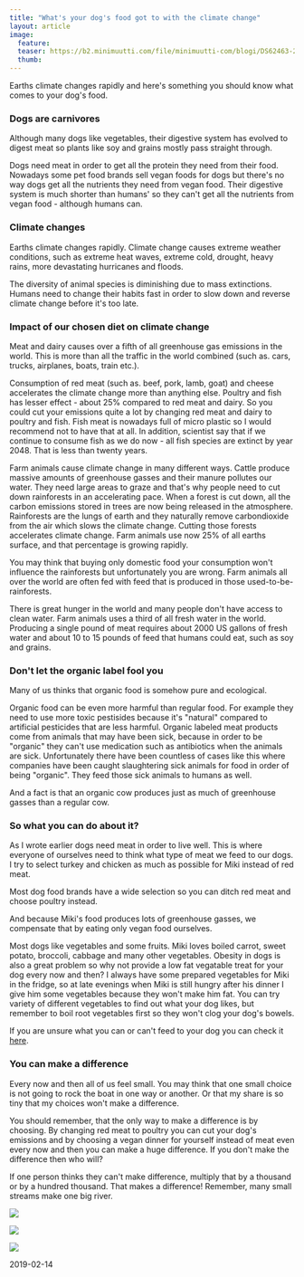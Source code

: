 ```yaml
---
title: "What's your dog's food got to with the climate change"
layout: article
image:
  feature:
  teaser: https://b2.minimuutti.com/file/minimuutti-com/blogi/DS62463-245px.jpg
  thumb:
---
```


Earths climate changes rapidly and here's something you should know what comes to your dog's food.

### Dogs are carnivores

Although many dogs like vegetables, their digestive system has evolved to digest meat so plants like soy and grains mostly pass straight through.

Dogs need meat in order to get all the protein they need from their food. Nowadays some pet food brands sell vegan foods for dogs but there's no way dogs get all the nutrients they need from vegan food. Their digestive system is much shorter than humans' so they can't get all the nutrients from vegan food - although humans can.

### Climate changes

Earths climate changes rapidly. Climate change causes extreme weather conditions, such as extreme heat waves, extreme cold, drought, heavy rains, more devastating hurricanes and floods.

The diversity of animal species is diminishing due to mass extinctions. Humans need to change their habits fast in order to slow down and reverse climate change before it's too late.

### Impact of our chosen diet on climate change

Meat and dairy causes over a fifth of all greenhouse gas emissions in the world. This is more than all the traffic in the world combined (such as. cars, trucks, airplanes, boats, train etc.).

Consumption of red meat (such as. beef, pork, lamb, goat) and cheese accelerates the climate change more than anything else. Poultry and fish has lesser effect - about 25% compared to red meat and dairy. So you could cut your emissions quite a lot by changing red meat and dairy to poultry and fish. Fish meat is nowadays full of micro plastic so I would recommend not to have that at all. In addition, scientist say that if we continue to consume fish as we do now - all fish species are extinct by year 2048. That is less than twenty years.

Farm animals cause climate change in many different ways. Cattle produce massive amounts of greenhouse gasses and their manure pollutes our water. They need large areas to graze and that's why people need to cut down rainforests in an accelerating pace. When a forest is cut down, all the carbon emissions stored in trees are now being released in the atmosphere. Rainforests are the lungs of earth and they naturally remove carbondioxide from the air which slows the climate change. Cutting those forests accelerates climate change. Farm animals use now 25% of all earths surface, and that percentage is growing rapidly.

You may think that buying only domestic food your consumption won't influence the rainforests but unfortunately you are wrong. Farm animals all over the world are often fed with feed that is produced in those used-to-be-rainforests.

There is great hunger in the world and many people don't have access to clean water. Farm animals uses a third of all fresh water in the world. Producing a single pound of meat requires about 2000 US gallons of fresh water and about 10 to 15 pounds of feed that humans could eat, such as soy and grains.

### Don't let the organic label fool you

Many of us thinks that organic food is somehow pure and ecological.

Organic food can be even more harmful than regular food. For example they need to use more toxic pestisides because it's "natural" compared to artificial pesticides that are less harmful. Organic labeled meat products come from animals that may have been sick, because in order to be "organic" they can't use medication such as antibiotics when the animals are sick. Unfortunately there have been countless of cases like this where companies have been caught slaughtering sick animals for food in order of being "organic". They feed those sick animals to humans as well.

And a fact is that an organic cow produces just as much of greenhouse gasses than a regular cow.

### So what you can do about it?

As I wrote earlier dogs need meat in order to live well. This is where everyone of ourselves need to think what type of meat we feed to our dogs. I try to select turkey and chicken as much as possible for Miki instead of red meat.

Most dog food brands have a wide selection so you can ditch red meat and choose poultry instead.

And because Miki's food produces lots of greenhouse gasses, we compensate that by eating only vegan food ourselves.

Most dogs like vegetables and some fruits. Miki loves boiled carrot, sweet potato, broccoli, cabbage and many other vegetables. Obesity in dogs is also a great problem so why not provide a low fat vegatable treat for your dog every now and then? I always have some prepared vegetables for Miki in the fridge, so at late evenings when Miki is still hungry after his dinner I give him some vegetables because they won't make him fat. You can try variety of different vegetables to find out what your dog likes, but remember to boil root vegetables first so they won't clog your dog's bowels.

If you are unsure what you can or can't feed to your dog you can check it [here](https://minimuutti.com/en/blog/ice-cream-for-hot-summer-days/).

### You can make a difference

Every now and then all of us feel small. You may think that one small choice is not going to rock the boat in one way or another. Or that my share is so tiny that my choices won't make a difference.

You should remember, that the only way to make a difference is by choosing. By changing red meat to poultry you can cut your dog's emissions and by choosing a vegan dinner for yourself instead of meat even every now and then you can make a huge difference. If you don't make the difference then who will?

If one person thinks they can't make difference, multiply that by a thousand or by a hundred thousand. That makes a difference! Remember, many small streams make one big river.

![](https://b2.minimuutti.com/file/minimuutti-com/blogi/DS62463-800px.jpg)

![](https://b2.minimuutti.com/file/minimuutti-com/blogi/DS62467-800px.jpg)

![](https://b2.minimuutti.com/file/minimuutti-com/blogi/DS62476-800px.jpg)

2019-02-14
